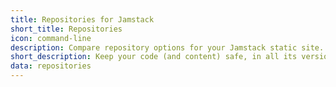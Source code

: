```yaml
---
title: Repositories for Jamstack
short_title: Repositories
icon: command-line
description: Compare repository options for your Jamstack static site.
short_description: Keep your code (and content) safe, in all its versions.
data: repositories
---
```



